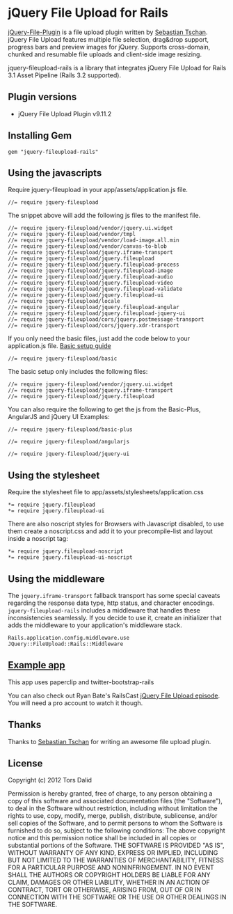 # jQuery File Upload for Rails

[jQuery-File-Plugin](https://github.com/blueimp/jQuery-File-Upload) is a file upload plugin written by [Sebastian Tschan](https://github.com/blueimp). jQuery File Upload features multiple file selection, drag&drop support, progress bars and preview images for jQuery. Supports cross-domain, chunked and resumable file uploads and client-side image resizing.

jquery-fileupload-rails is a library that integrates jQuery File Upload for Rails 3.1 Asset Pipeline (Rails 3.2 supported).

## Plugin versions

* jQuery File Upload Plugin v9.11.2

## Installing Gem

    gem "jquery-fileupload-rails"

## Using the javascripts

Require jquery-fileupload in your app/assets/application.js file.

    //= require jquery-fileupload

The snippet above will add the following js files to the manifest file.

    //= require jquery-fileupload/vendor/jquery.ui.widget
    //= require jquery-fileupload/vendor/tmpl
    //= require jquery-fileupload/vendor/load-image.all.min
    //= require jquery-fileupload/vendor/canvas-to-blob
    //= require jquery-fileupload/jquery.iframe-transport
    //= require jquery-fileupload/jquery.fileupload
    //= require jquery-fileupload/jquery.fileupload-process
    //= require jquery-fileupload/jquery.fileupload-image
    //= require jquery-fileupload/jquery.fileupload-audio
    //= require jquery-fileupload/jquery.fileupload-video
    //= require jquery-fileupload/jquery.fileupload-validate
    //= require jquery-fileupload/jquery.fileupload-ui
    //= require jquery-fileupload/locale
    //= require jquery-fileupload/jquery.fileupload-angular
    //= require jquery-fileupload/jquery.fileupload-jquery-ui
    //= require jquery-fileupload/cors/jquery.postmessage-transport
    //= require jquery-fileupload/cors/jquery.xdr-transport

If you only need the basic files, just add the code below to your application.js file. [Basic setup guide](https://github.com/blueimp/jQuery-File-Upload/wiki/Basic-plugin)

    //= require jquery-fileupload/basic

The basic setup only includes the following files:

    //= require jquery-fileupload/vendor/jquery.ui.widget
    //= require jquery-fileupload/jquery.iframe-transport
    //= require jquery-fileupload/jquery.fileupload

You can also require the following to get the js from the Basic-Plus, AngularJS and jQuery UI Examples:

    //= require jquery-fileupload/basic-plus

    //= require jquery-fileupload/angularjs

    //= require jquery-fileupload/jquery-ui

## Using the stylesheet

Require the stylesheet file to app/assets/stylesheets/application.css

    *= require jquery.fileupload
    *= require jquery.fileupload-ui

There are also noscript styles for Browsers with Javascript disabled, to use them create a noscript.css and add it to your precompile-list and layout inside a noscript tag:

    *= require jquery.fileupload-noscript
    *= require jquery.fileupload-ui-noscript

## Using the middleware

The `jquery.iframe-transport` fallback transport has some special caveats regarding the response data type, http status, and character encodings. `jquery-fileupload-rails` includes a middleware that handles these inconsistencies seamlessly. If you decide to use it, create an initializer that adds the middleware to your application's middleware stack.

    Rails.application.config.middleware.use JQuery::FileUpload::Rails::Middleware

## [Example app](https://github.com/tors/jquery-fileupload-rails-paperclip-example)
This app uses paperclip and twitter-bootstrap-rails

You can also check out Ryan Bate's RailsCast [jQuery File Upload episode](http://railscasts.com/episodes/381-jquery-file-upload). You will
need a pro account to watch it though.


## Thanks
Thanks to [Sebastian Tschan](https://github.com/blueimp) for writing an awesome file upload plugin.

## License
Copyright (c) 2012 Tors Dalid

Permission is hereby granted, free of charge, to any person obtaining a copy of this software and associated documentation files (the "Software"), to deal in the Software without restriction, including without limitation the rights to use, copy, modify, merge, publish, distribute, sublicense, and/or sell copies of the Software, and to permit persons to whom the Software is furnished to do so, subject to the following conditions:
The above copyright notice and this permission notice shall be included in all copies or substantial portions of the Software.
THE SOFTWARE IS PROVIDED "AS IS", WITHOUT WARRANTY OF ANY KIND, EXPRESS OR IMPLIED, INCLUDING BUT NOT LIMITED TO THE WARRANTIES OF MERCHANTABILITY, FITNESS FOR A PARTICULAR PURPOSE AND NONINFRINGEMENT. IN NO EVENT SHALL THE AUTHORS OR COPYRIGHT HOLDERS BE LIABLE FOR ANY CLAIM, DAMAGES OR OTHER LIABILITY, WHETHER IN AN ACTION OF CONTRACT, TORT OR OTHERWISE, ARISING FROM, OUT OF OR IN CONNECTION WITH THE SOFTWARE OR THE USE OR OTHER DEALINGS IN THE SOFTWARE.
